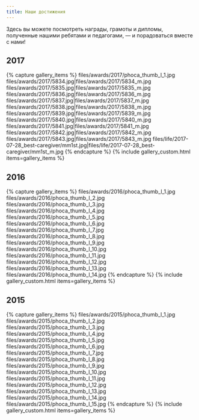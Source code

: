 ```yaml
---
title: Наши достижения
---
```


Здесь вы можете посмотреть награды, грамоты и дипломы, полученные нашими ребятами и педагогами, — и порадоваться вместе с нами!


## 2017

{% capture gallery_items %}
    files/awards/2017/phoca_thumb_l_1.jpg
    files/awards/2017/5834.jpg|files/awards/2017/5834_m.jpg
    files/awards/2017/5835.jpg|files/awards/2017/5835_m.jpg
    files/awards/2017/5836.jpg|files/awards/2017/5836_m.jpg
    files/awards/2017/5837.jpg|files/awards/2017/5837_m.jpg
    files/awards/2017/5838.jpg|files/awards/2017/5838_m.jpg
    files/awards/2017/5839.jpg|files/awards/2017/5839_m.jpg
    files/awards/2017/5840.jpg|files/awards/2017/5840_m.jpg
    files/awards/2017/5841.jpg|files/awards/2017/5841_m.jpg
    files/awards/2017/5842.jpg|files/awards/2017/5842_m.jpg
    files/awards/2017/5843.jpg|files/awards/2017/5843_m.jpg
    files/life/2017-07-28_best-caregiver/mm1st.jpg|files/life/2017-07-28_best-caregiver/mm1st_m.jpg
{% endcapture %}
{% include gallery_custom.html items=gallery_items %}


## 2016

{% capture gallery_items %}
    files/awards/2016/phoca_thumb_l_1.jpg
    files/awards/2016/phoca_thumb_l_2.jpg
    files/awards/2016/phoca_thumb_l_3.jpg
    files/awards/2016/phoca_thumb_l_4.jpg
    files/awards/2016/phoca_thumb_l_5.jpg
    files/awards/2016/phoca_thumb_l_6.jpg
    files/awards/2016/phoca_thumb_l_7.jpg
    files/awards/2016/phoca_thumb_l_8.jpg
    files/awards/2016/phoca_thumb_l_9.jpg
    files/awards/2016/phoca_thumb_l_10.jpg
    files/awards/2016/phoca_thumb_l_11.jpg
    files/awards/2016/phoca_thumb_l_12.jpg
    files/awards/2016/phoca_thumb_l_13.jpg
    files/awards/2016/phoca_thumb_l_14.jpg
{% endcapture %}
{% include gallery_custom.html items=gallery_items %}


## 2015

{% capture gallery_items %}
    files/awards/2015/phoca_thumb_l_1.jpg
    files/awards/2015/phoca_thumb_l_2.jpg
    files/awards/2015/phoca_thumb_l_3.jpg
    files/awards/2015/phoca_thumb_l_4.jpg
    files/awards/2015/phoca_thumb_l_5.jpg
    files/awards/2015/phoca_thumb_l_6.jpg
    files/awards/2015/phoca_thumb_l_7.jpg
    files/awards/2015/phoca_thumb_l_8.jpg
    files/awards/2015/phoca_thumb_l_9.jpg
    files/awards/2015/phoca_thumb_l_10.jpg
    files/awards/2015/phoca_thumb_l_11.jpg
    files/awards/2015/phoca_thumb_l_12.jpg
    files/awards/2015/phoca_thumb_l_13.jpg
    files/awards/2015/phoca_thumb_l_14.jpg
    files/awards/2015/phoca_thumb_l_15.jpg
{% endcapture %}
{% include gallery_custom.html items=gallery_items %}
